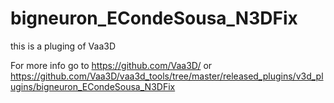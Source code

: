 # bigneuron_ECondeSousa_N3DFix

this is a pluging of Vaa3D

For more info go to https://github.com/Vaa3D/ or https://github.com/Vaa3D/vaa3d_tools/tree/master/released_plugins/v3d_plugins/bigneuron_ECondeSousa_N3DFix
